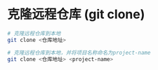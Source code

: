 # 克隆远程仓库 (git clone)
```bash
# 克隆远程仓库到本地
git clone <仓库地址>

# 克隆远程仓库到本地，并将项目名称命名为project-name
git clone <仓库地址> <project-name>
```